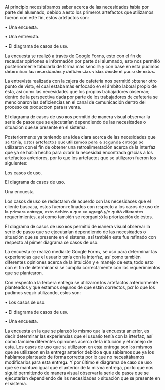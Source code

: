 Al principio necesitábamos saber acerca de las necesidades había por parte del alumnado, debido a esto los primeros artefactos que utilizamos fueron con este fin, estos artefactos son: 

•	Una encuesta. 

•	Una entrevista. 

•	El diagrama de casos de uso. 

La encuesta se realizó a través de Google Forms, esto con el fin de recaudar opiniones e información por parte del alumnado, esto nos permitió posteriormente tabularla de forma más sencilla y con base en esta pudimos determinar las necesidades y deficiencias vistas desde el punto de estos. 

La entrevista realizada con la cajera de cafetería nos permitió obtener otro punto de vista, el cual estaba más enfocado en el ámbito laboral propio de ésta, así como las necesidades que los propios trabajadores observan; dentro de la perspectiva dada por parte de los trabajadores de cafetería se mencionaron las deficiencias en el canal de comunicación dentro del proceso de producción para la venta. 

El diagrama de casos de uso nos permitió de manera visual observar la serie de pasos que se ejecutarían dependiendo de las necesidades o situación que se presente en el sistema. 

Posteriormente ya teniendo una idea clara acerca de las necesidades que se tenía, estos artefactos que utilizamos para la segunda entrega se utilizaron con el fin de obtener una retroalimentación acerca de la interfaz que ya se había hecho para cubrir la necesidad encontrada gracias a los artefactos anteriores, por lo que los artefactos que se utilizaron fueron los siguientes: 

Los casos de uso. 

El diagrama de casos de uso. 

Una encuesta. 

Los casos de uso se redactaron de acuerdo con las necesidades que el cliente buscaba, estos fueron refinados con respecto a los casos de uso de la primera entrega, esto debido a que se agregó y/o quitó diferentes requerimientos, así como también se reorganizó la priorización de éstos. 

El diagrama de casos de uso nos permitió de manera visual observar la serie de pasos que se ejecutarían dependiendo de las necesidades o situación que se presente en el sistema, así también este fue refinado con respecto al primer diagrama de casos de uso. 

La encuesta se realizó mediante Google Forms, se usó para determinar las experiencias que el usuario tenía con la interfaz, así como también diferentes opiniones acerca de la intuición y el manejo de esta, todo esto con el fin de determinar si se cumplía correctamente con los requerimientos que se plantearon.

Con respecto a la tercera entrega se utilizaron los artefactos anteriormente planteados y que estamos seguros de que están correctos, por lo que los pudimos seguir utilizando, estos son: 

•	Los casos de uso. 

•	El diagrama de casos de uso. 

•	Una encuesta. 
 
La encuesta en la que se planteó lo mismo que la encuesta anterior, es decir determinar las experiencias que el usuario tenía con la interfaz, así como también diferentes opiniones acerca de la intuición y el manejo de esta.
Los casos de uso que se utilizaron en esta entrega son los mismos que se utilizaron en la entrega anterior debido a que sabíamos que ya los habíamos planteado de forma correcta por lo que no necesitábamos modificarlos para esta entrega.
Y por último el diagrama de caso de uso que se mantuvo igual que el anterior de la misma entrega, por lo que nos siguió permitiendo de manera visual observar la serie de pasos que se ejecutarían dependiendo de las necesidades o situación que se presente en el sistema.
